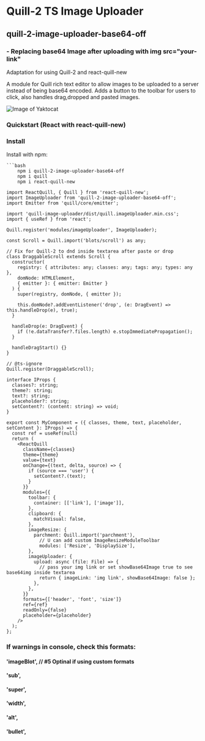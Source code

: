# Quill-2 TS Image Uploader
## quill-2-image-uploader-base64-off 
### - Replacing base64 Image after uploading with img src="your-link"

Adaptation for using Quill-2 and react-quill-new


A module for Quill rich text editor to allow images to be uploaded to a server instead of being base64 encoded.
Adds a button to the toolbar for users to click, also handles drag,dropped and pasted images.

![Image of Yaktocat](/static/quill-example.gif)

### Quickstart (React with react-quill-new)
### Install

Install with npm:

    ```bash
        npm i quill-2-image-uploader-base64-off
        npm i quill
        npm i react-quill-new


```tsx
import ReactQuill, { Quill } from 'react-quill-new';
import ImageUploader from 'quill-2-image-uploader-base64-off';
import Emitter from 'quill/core/emitter';

import 'quill-image-uploader/dist/quill.imageUploader.min.css';
import { useRef } from 'react';

Quill.register('modules/imageUploader', ImageUploader);

const Scroll = Quill.import('blots/scroll') as any;

// Fix for Quill-2 to dnd inside textarea after paste or drop
class DraggableScroll extends Scroll {
  constructor(
    registry: { attributes: any; classes: any; tags: any; types: any },
    domNode: HTMLElement,
    { emitter }: { emitter: Emitter }
  ) {
    super(registry, domNode, { emitter });

    this.domNode?.addEventListener('drop', (e: DragEvent) => this.handleDrop(e), true);
  }

  handleDrop(e: DragEvent) {
    if (!e.dataTransfer?.files.length) e.stopImmediatePropagation();
  }

  handleDragStart() {}
}

// @ts-ignore
Quill.register(DraggableScroll);

interface IProps {
  classes?: string;
  theme?: string;
  text?: string;
  placeholder?: string;
  setContent?: (content: string) => void;
}

export const MyComponent = ({ classes, theme, text, placeholder, setContent }: IProps) => {
  const ref = useRef(null)
  return (
    <ReactQuill
      className={classes}
      theme={theme}
      value={text}
      onChange={(text, delta, source) => {
        if (source === 'user') {
          setContent?.(text);
        }
      }}
      modules={{
        toolbar: {
          container: [['link'], ['image']],
        },
        clipboard: {
          matchVisual: false,
        },
        imageResize: {
          parchment: Quill.import('parchment'),
            // U can add custom ImageResizeModuleToolbar
            modules: ['Resize', 'DisplaySize'], 
        },
        imageUploader: {
          upload: async (file: File) => {
            // pass your img link or set showBase64Image true to see base64img inside textarea
            return { imageLink: 'img link', showBase64Image: false };
          },
        },
      }}
      formats={['header', 'font', 'size']}
      ref={ref}
      readOnly={false}
      placeholder={placeholder}
    />
  );
};

```

### If warnings in console, check this formats:
#### 'imageBlot', // #5 Optinal if using custom formats
#### 'sub',
#### 'super',
#### 'width',
#### 'alt',
#### 'bullet',